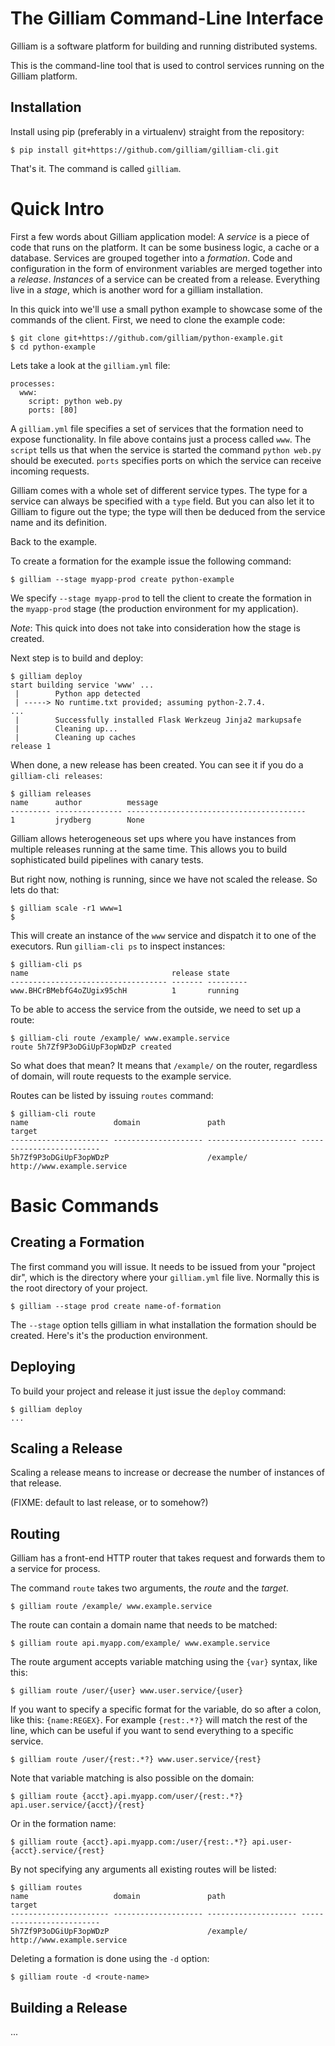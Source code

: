 # The Gilliam Command-Line Interface

Gilliam is a software platform for building and running distributed
systems.

This is the command-line tool that is used to control services running
on the Gilliam platform.


## Installation

Install using pip (preferably in a virtualenv) straight from the
repository:

    $ pip install git+https://github.com/gilliam/gilliam-cli.git

That's it. The command is called `gilliam`.

# Quick Intro

First a few words about Gilliam application model: A *service* is a
piece of code that runs on the platform.  It can be some business
logic, a cache or a database.  Services are grouped together into a
*formation*.  Code and configuration in the form of environment
variables are merged together into a *release*.  *Instances* of a
service can be created from a release.  Everything live in a *stage*,
which is another word for a gilliam installation.

In this quick into we'll use a small python example to showcase some
of the commands of the client.  First, we need to clone the example
code:

    $ git clone git+https://github.com/gilliam/python-example.git
    $ cd python-example

Lets take a look at the `gilliam.yml` file:

    processes:
      www:
        script: python web.py
        ports: [80]

A `gilliam.yml` file specifies a set of services that the formation
need to expose functionality.  In file above contains just a process
called `www`.  The `script` tells us that when the service is started
the command `python web.py` should be executed.  `ports` specifies
ports on which the service can receive incoming requests.

Gilliam comes with a whole set of different service types. The type
for a service can always be specified with a `type` field.  But you
can also let it to Gilliam to figure out the type; the type will then
be deduced from the service name and its definition.

Back to the example.

To create a formation for the example issue the following command:
    
    $ gilliam --stage myapp-prod create python-example

We specify `--stage myapp-prod` to tell the client to create the
formation in the `myapp-prod` stage (the production environment for my
application).

*Note*: This quick into does not take into consideration how the stage
is created.

Next step is to build and deploy:

    $ gilliam deploy
    start building service 'www' ...
     |        Python app detected
     | -----> No runtime.txt provided; assuming python-2.7.4.
    ...
     |        Successfully installed Flask Werkzeug Jinja2 markupsafe
     |        Cleaning up...
     |        Cleaning up caches
    release 1

When done, a new release has been created. You can see it if you do a
`gilliam-cli releases`:

    $ gilliam releases        
    name      author          message
    --------- --------------- ----------------------------------------
    1         jrydberg        None

Gilliam allows heterogeneous set ups where you have instances from
multiple releases running at the same time.  This allows you to build
sophisticated build pipelines with canary tests.

But right now, nothing is running, since we have not scaled the
release.  So lets do that:

    $ gilliam scale -r1 www=1
    $

This will create an instance of the `www` service and dispatch it to
one of the executors. Run `gilliam-cli ps` to inspect instances:

    $ gilliam-cli ps
    name                                release state
    ----------------------------------- ------- ---------
    www.BHCrBMebfG4oZUgix95chH          1       running

To be able to access the service from the outside, we need to set up
a route:

    $ gilliam-cli route /example/ www.example.service
    route 5h7Zf9P3oDGiUpF3opWDzP created

So what does that mean?  It means that `/example/` on the router,
regardless of domain, will route requests to the example service.

Routes can be listed by issuing `routes` command:

    $ gilliam-cli route
    name                   domain               path                 target
    ---------------------- -------------------- -------------------- -------------------------
    5h7Zf9P3oDGiUpF3opWDzP                      /example/            http://www.example.service


# Basic Commands

## Creating a Formation

The first command you will issue.  It needs to be issued from your
"project dir", which is the directory where your `gilliam.yml` file
live.  Normally this is the root directory of your project.

    $ gilliam --stage prod create name-of-formation

The `--stage` option tells gilliam in what installation the formation
should be created.  Here's it's the production environment.

## Deploying

To build your project and release it just issue the `deploy` command:

    $ gilliam deploy
    ...


## Scaling a Release

Scaling a release means to increase or decrease the number of
instances of that release. 

(FIXME: default to last release, or to <all releases> somehow?)


## Routing

Gilliam has a front-end HTTP router that takes request and forwards
them to a service for process.

The command `route` takes two arguments, the *route* and the *target*.

    $ gilliam route /example/ www.example.service

The route can contain a domain name that needs to be matched:

    $ gilliam route api.myapp.com/example/ www.example.service

The route argument accepts variable matching using the `{var}` syntax,
like this:

    $ gilliam route /user/{user} www.user.service/{user}

If you want to specify a specific format for the variable, do so after
a colon, like this: `{name:REGEX}`.  For example `{rest:.*?}` will
match the rest of the line, which can be useful if you want to send
everything to a specific service.

    $ gilliam route /user/{rest:.*?} www.user.service/{rest}

Note that variable matching is also possible on the domain:

    $ gilliam route {acct}.api.myapp.com/user/{rest:.*?} api.user.service/{acct}/{rest}

Or in the formation name:

    $ gilliam route {acct}.api.myapp.com:/user/{rest:.*?} api.user-{acct}.service/{rest}

By not specifying any arguments all existing routes will be listed:

    $ gilliam routes
    name                   domain               path                 target
    ---------------------- -------------------- -------------------- -------------------------
    5h7Zf9P3oDGiUpF3opWDzP                      /example/            http://www.example.service

Deleting a formation is done using the `-d` option:

    $ gilliam route -d <route-name>

## Building a Release

...

